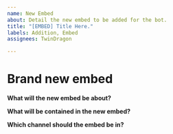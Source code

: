 ```yaml
---
name: New Embed
about: Detail the new embed to be added for the bot.
title: "[EMBED] Title Here."
labels: Addition, Embed
assignees: TwinDragon

---
```


# Brand new embed
**What will the new embed be about?**


**What will be contained in the new embed?**


**Which channel should the embed be in?**
